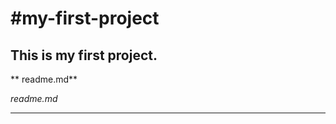 # #my-first-project  





## This is my first project.  





** readme.md**



*readme.md*





------------------------------------------------------

